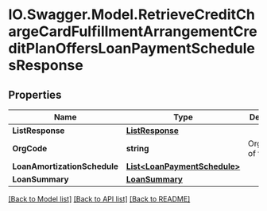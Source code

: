 # IO.Swagger.Model.RetrieveCreditChargeCardFulfillmentArrangementCreditPlanOffersLoanPaymentSchedulesResponse
## Properties

Name | Type | Description | Notes
------------ | ------------- | ------------- | -------------
**ListResponse** | [**ListResponse**](ListResponse.md) |  | [optional] 
**OrgCode** | **string** | Organization of the card | [optional] 
**LoanAmortizationSchedule** | [**List&lt;LoanPaymentSchedule&gt;**](LoanPaymentSchedule.md) |  | [optional] 
**LoanSummary** | [**LoanSummary**](LoanSummary.md) |  | [optional] 

[[Back to Model list]](../README.md#documentation-for-models) [[Back to API list]](../README.md#documentation-for-api-endpoints) [[Back to README]](../README.md)

